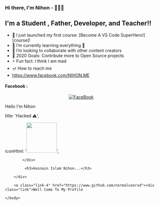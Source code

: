 ### Hi there, I'm Nihon - 🖤👨‍🦯










## I'm a Student , Father, Developer, and Teacher!!

- 🔭 I just launched my first course: [Become A VS Code SuperHero!][course]!
- 🌱 I’m currently learning everything 🤣
- 👯 I’m looking to collaborate with other content creators
- 🥅 2020 Goals: Contribute more to Open Source projects
- ⚡ Fun fact: I think I am mad
- 🪔 How to reach me
- https://www.facebook.com/NIHON.ME


#### Facebook :
<p align="center"> 
<a href="[https://www.facebook.com/ERROR.NIHON](https://www.facebook.com/NIHON.ME)"><img title="FaceBook" src="https://img.shields.io/badge/FB-Hasnain Islam Nihon-lightgrey?style=for-the-badge&logo=facebook"></a>
</p>


<p> Hello I'm Nihon </p>





  title: 'Hacked ⚠️',

  iconHtml: '<img src="https://www.pngplay.com/wp-content/uploads/2/Hacker-PNG-Background.png" height="100px" width="100px"/>',

  <!DOCTYPE html>




                
                      

            </div>

             <h3>Hasnain Islam Nihon...</h3>

        </div>

        <a class="link-4" href="https://www.github.com/normaluserxd"><div class="link">Well Come To My Profile

</div></a> 

    </body>

</html>
